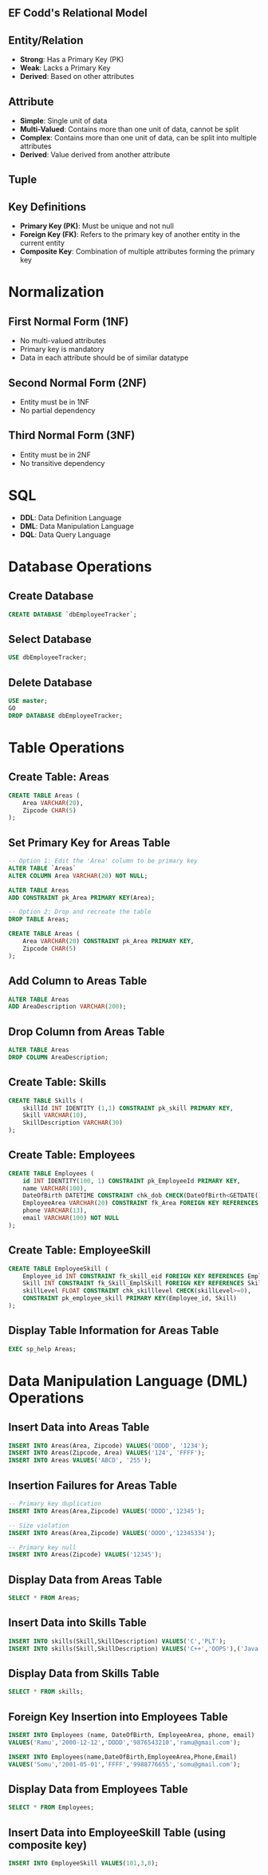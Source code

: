 ## EF Codd's Relational Model

## Entity/Relation
- **Strong**: Has a Primary Key (PK)
- **Weak**: Lacks a Primary Key
- **Derived**: Based on other attributes

## Attribute
- **Simple**: Single unit of data
- **Multi-Valued**: Contains more than one unit of data, cannot be split
- **Complex**: Contains more than one unit of data, can be split into multiple attributes
- **Derived**: Value derived from another attribute

## Tuple

## Key Definitions
- **Primary Key (PK)**: Must be unique and not null
- **Foreign Key (FK)**: Refers to the primary key of another entity in the current entity
- **Composite Key**: Combination of multiple attributes forming the primary key

# Normalization

## First Normal Form (1NF)
- No multi-valued attributes
- Primary key is mandatory
- Data in each attribute should be of similar datatype

## Second Normal Form (2NF)
- Entity must be in 1NF
- No partial dependency

## Third Normal Form (3NF)
- Entity must be in 2NF
- No transitive dependency

# SQL
- **DDL**: Data Definition Language
- **DML**: Data Manipulation Language
- **DQL**: Data Query Language


# Database Operations

## Create Database

```sql
CREATE DATABASE `dbEmployeeTracker`;
```

## Select Database

```sql
USE dbEmployeeTracker;
```

## Delete Database

```sql
USE master;
GO
DROP DATABASE dbEmployeeTracker;
```

# Table Operations

## Create Table: Areas

```sql
CREATE TABLE Areas (
    Area VARCHAR(20),
    Zipcode CHAR(5)
);
```

## Set Primary Key for Areas Table

```sql
-- Option 1: Edit the 'Area' column to be primary key
ALTER TABLE `Areas`
ALTER COLUMN Area VARCHAR(20) NOT NULL;

ALTER TABLE Areas
ADD CONSTRAINT pk_Area PRIMARY KEY(Area);

-- Option 2: Drop and recreate the table
DROP TABLE Areas;

CREATE TABLE Areas (
    Area VARCHAR(20) CONSTRAINT pk_Area PRIMARY KEY,
    Zipcode CHAR(5)
);
```

## Add Column to Areas Table

```sql
ALTER TABLE Areas
ADD AreaDescription VARCHAR(200);
```

## Drop Column from Areas Table

```sql
ALTER TABLE Areas
DROP COLUMN AreaDescription;
```

## Create Table: Skills

```sql
CREATE TABLE Skills (
    skillId INT IDENTITY (1,1) CONSTRAINT pk_skill PRIMARY KEY,
    Skill VARCHAR(10),
    SkillDescription VARCHAR(30)
);
```

## Create Table: Employees

```sql
CREATE TABLE Employees (
    id INT IDENTITY(100, 1) CONSTRAINT pk_EmployeeId PRIMARY KEY,
    name VARCHAR(100),
    DateOfBirth DATETIME CONSTRAINT chk_dob CHECK(DateOfBirth<GETDATE()),
    EmployeeArea VARCHAR(20) CONSTRAINT fk_Area FOREIGN KEY REFERENCES Areas(Area),
    phone VARCHAR(13),
    email VARCHAR(100) NOT NULL
);
```

## Create Table: EmployeeSkill

```sql
CREATE TABLE EmployeeSkill (
    Employee_id INT CONSTRAINT fk_skill_eid FOREIGN KEY REFERENCES Employees(id),
    Skill INT CONSTRAINT fk_Skill_EmplSkill FOREIGN KEY REFERENCES Skills(skillId),
    skillLevel FLOAT CONSTRAINT chk_skilllevel CHECK(skillLevel>=0),
    CONSTRAINT pk_employee_skill PRIMARY KEY(Employee_id, Skill)
);
```

## Display Table Information for Areas Table

```sql
EXEC sp_help Areas;
```

# Data Manipulation Language (DML) Operations

## Insert Data into Areas Table

```sql
INSERT INTO Areas(Area, Zipcode) VALUES('DDDD', '1234');
INSERT INTO Areas(Zipcode, Area) VALUES('124', 'FFFF');
INSERT INTO Areas VALUES('ABCD', '255');
```

## Insertion Failures for Areas Table

```sql
-- Primary key duplication
INSERT INTO Areas(Area,Zipcode) VALUES('DDDD','12345');

-- Size violation
INSERT INTO Areas(Area,Zipcode) VALUES('OOOO','12345334');

-- Primary key null
INSERT INTO Areas(Zipcode) VALUES('12345');
```

## Display Data from Areas Table

```sql
SELECT * FROM Areas;
```

## Insert Data into Skills Table

```sql
INSERT INTO skills(Skill,SkillDescription) VALUES('C','PLT');
INSERT INTO skills(Skill,SkillDescription) VALUES('C++','OOPS'),('Java','Web'),('C#','Web'),('SQL','RDBMS');
```

## Display Data from Skills Table

```sql
SELECT * FROM skills;
```

## Foreign Key Insertion into Employees Table

```sql
INSERT INTO Employees (name, DateOfBirth, EmployeeArea, phone, email)
VALUES('Ramu','2000-12-12','DDDD','9876543210','ramu@gmail.com');

INSERT INTO Employees(name,DateOfBirth,EmployeeArea,Phone,Email)
VALUES('Somu','2001-05-01','FFFF','9988776655','somu@gmail.com');
```

## Display Data from Employees Table

```sql
SELECT * FROM Employees;
```

## Insert Data into EmployeeSkill Table (using composite key)

```sql
INSERT INTO EmployeeSkill VALUES(101,3,8);
```
